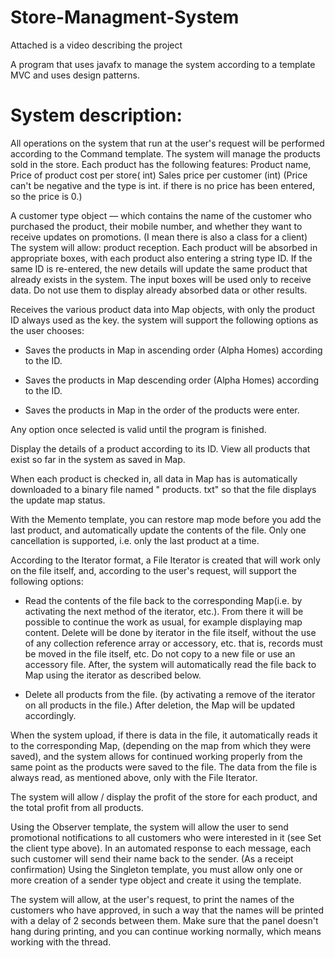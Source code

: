 # Store-Managment-System
Attached is a video describing the project

A program that uses javafx to manage the system according to a template MVC and uses design patterns.

# System description:

All operations on the system that run at the user's request will be performed according to the Command template.
The system will manage the products sold in the store. 
Each product has the following features: 
Product name, 
Price of product cost per store( int)
Sales price per customer (int)
(Price can't be negative and the type is int. if there is no price has been entered, so the price is 0.)

A customer type object — which contains the name of the customer who purchased the product, their mobile number, and whether they want to receive updates on promotions. (I mean there is also a class for a client)
The system will allow: product reception. Each product will be absorbed in appropriate boxes, with each product also entering a string type ID. If the same ID is re-entered, the new details will update the same product that already exists in the system. The input boxes will be used only to receive data. Do not use them to display already absorbed data or other results.

Receives the various product data into Map objects, with only the product ID always used as the key. the system will support the following options as the user chooses: 

- Saves the products in Map in ascending order (Alpha Homes) according to the ID.

- Saves the products in Map descending order (Alpha Homes) according to the ID. 

- Saves the products in Map in the order of the products were enter. 

Any option once selected is valid until the program is finished.

Display the details of a product according to its ID. View all products that exist so far in the system as saved in Map.

When each product is checked in, all data in Map has is automatically downloaded to a binary file named " products. txt" so that the file displays the update map status.  

With the Memento template, you can restore map mode before you add the last product, and automatically update the contents of the file. Only one cancellation is supported, i.e. only the last product at a time.

According to the Iterator format, a File Iterator is created that will work only on the file itself, and, according to the user's request, will support the following options:

- Read the contents of the file back to the corresponding Map(i.e. by activating the next method of the iterator, etc.). From there it will be possible to continue the work as usual, for example displaying map content.
Delete will be done by iterator in the file itself, without the use of any collection reference array or accessory, etc. that is, records must be moved in the file itself, 
etc. Do not copy to a new file or use an accessory file. After, the system will automatically read the file back to Map using the iterator as described below.

- Delete all products from the file. (by activating a remove of the iterator on all products in the file.) After deletion, the Map will be updated accordingly.

When the system upload, if there is data in the file, it automatically reads it to the corresponding Map, (depending on the map from which they were saved), and the system allows for continued working properly from the same point as the products were saved to the file. The data from the file is always read, as mentioned above, only with the File Iterator. 

The system will allow / display the profit of the store for each product, and the total profit from all products.

Using the Observer template, the system will allow the user to send promotional notifications to all customers who were interested in it (see Set the client type above). 
In an automated response to each message, each such customer will send their name back to the sender. (As a receipt confirmation) 
Using the Singleton template, you must allow only one or more creation of a sender type object and create it using the template.

The system will allow, at the user's request, to print the names of the customers who have approved, in such a way that the names will be printed with a delay of 2 seconds between them. Make sure that the panel doesn't hang during printing, and you can continue working normally, which means working with the thread.


